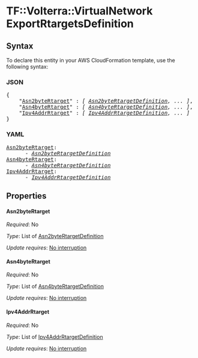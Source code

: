 # TF::Volterra::VirtualNetwork ExportRtargetsDefinition

## Syntax

To declare this entity in your AWS CloudFormation template, use the following syntax:

### JSON

<pre>
{
    "<a href="#asn2bytertarget" title="Asn2byteRtarget">Asn2byteRtarget</a>" : <i>[ <a href="asn2bytertargetdefinition.md">Asn2byteRtargetDefinition</a>, ... ]</i>,
    "<a href="#asn4bytertarget" title="Asn4byteRtarget">Asn4byteRtarget</a>" : <i>[ <a href="asn4bytertargetdefinition.md">Asn4byteRtargetDefinition</a>, ... ]</i>,
    "<a href="#ipv4addrrtarget" title="Ipv4AddrRtarget">Ipv4AddrRtarget</a>" : <i>[ <a href="ipv4addrrtargetdefinition.md">Ipv4AddrRtargetDefinition</a>, ... ]</i>
}
</pre>

### YAML

<pre>
<a href="#asn2bytertarget" title="Asn2byteRtarget">Asn2byteRtarget</a>: <i>
      - <a href="asn2bytertargetdefinition.md">Asn2byteRtargetDefinition</a></i>
<a href="#asn4bytertarget" title="Asn4byteRtarget">Asn4byteRtarget</a>: <i>
      - <a href="asn4bytertargetdefinition.md">Asn4byteRtargetDefinition</a></i>
<a href="#ipv4addrrtarget" title="Ipv4AddrRtarget">Ipv4AddrRtarget</a>: <i>
      - <a href="ipv4addrrtargetdefinition.md">Ipv4AddrRtargetDefinition</a></i>
</pre>

## Properties

#### Asn2byteRtarget

_Required_: No

_Type_: List of <a href="asn2bytertargetdefinition.md">Asn2byteRtargetDefinition</a>

_Update requires_: [No interruption](https://docs.aws.amazon.com/AWSCloudFormation/latest/UserGuide/using-cfn-updating-stacks-update-behaviors.html#update-no-interrupt)

#### Asn4byteRtarget

_Required_: No

_Type_: List of <a href="asn4bytertargetdefinition.md">Asn4byteRtargetDefinition</a>

_Update requires_: [No interruption](https://docs.aws.amazon.com/AWSCloudFormation/latest/UserGuide/using-cfn-updating-stacks-update-behaviors.html#update-no-interrupt)

#### Ipv4AddrRtarget

_Required_: No

_Type_: List of <a href="ipv4addrrtargetdefinition.md">Ipv4AddrRtargetDefinition</a>

_Update requires_: [No interruption](https://docs.aws.amazon.com/AWSCloudFormation/latest/UserGuide/using-cfn-updating-stacks-update-behaviors.html#update-no-interrupt)

